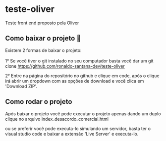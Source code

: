 # teste-oliver
Teste front end proposto pela Oliver

## Como baixar o projeto 🤔
Existem 2 formas de baixar o projeto:<br><br>
1° Se você tiver o git instalado no seu computador basta você dar um git clone https://github.com/ronaldo-santana-dev/teste-oliver

2° Entre na página do repositório no github e clique em code, após o clique irá abrir um dropdown com as opções de download e você clica em 'Download ZIP'.

## Como rodar o projeto

Após baixar o projeto você pode executar o projeto apenas dando um duplo clique no arquivo index_desacordo_comercial.html<br>

ou se preferir você pode executa-lo simulando um servidor, basta ter o visual studio code e baixar a extensão 'Live Server' e executa-lo.

